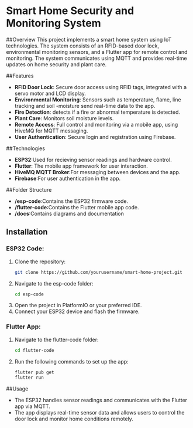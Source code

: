 ﻿# Smart Home Security and Monitoring System
##Overview
This project implements a smart home system using IoT technologies. The system consists of an RFID-based door lock, environmental monitoring sensors, and a Flutter app for remote control and monitoring. The system communicates using MQTT and provides real-time updates on home security and plant care.

##Features
- **RFID Door Lock**: Secure door access using RFID tags, integrated with a servo motor and LCD display.
- **Environmental Monitoring**: Sensors such as temperature, flame, line tracking and soil -moisture send real-time data to the app.
- **Fire Detection**: detects if a fire or abnormal temperature is detected.
- **Plant Care**: Monitors soil moisture levels.
- **Remote Access**: Full control and monitoring via a mobile app, using HiveMQ for MQTT messaging.
- **User Authentication**: Secure login and registration using Firebase.
  
##Technologies
- **ESP32**:Used for recieving sensor readings and hardware control.
- **Flutter**: The mobile app framework for user interaction.
- **HiveMQ MQTT Broker**:For messaging between devices and the app.
- **Firebase**:For user authentication in the app.

##Folder Structure
- **/esp-code**:Contains the ESP32 firmware code.
- **/flutter-code**:Contains the Flutter mobile app code.
- **/docs**:Contains diagrams and documentation

## Installation
### ESP32 Code:
1. Clone the repository:
   ```bash
   git clone https://github.com/yourusername/smart-home-project.git
2. Navigate to the esp-code folder:
   ```bash
   cd esp-code
3. Open the project in PlatformIO or your preferred IDE.
4. Connect your ESP32 device and flash the firmware.
### Flutter App:
1. Navigate to the flutter-code folder:
    ```bash
    cd flutter-code
2. Run the following commands to set up the app:
    ```bash
    flutter pub get
    flutter run

##Usage
- The ESP32 handles sensor readings and communicates with the Flutter app via MQTT.
- The app displays real-time sensor data and allows users to control the door lock and monitor home conditions remotely.

